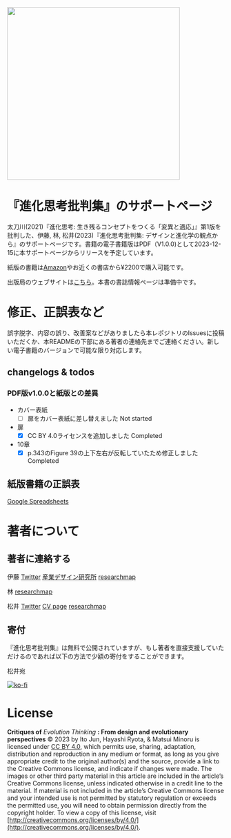 <img src="https://github.com/xerroxcopy/critiques-of-evolution-thinking/assets/13182777/e73d77e4-b61f-4db6-9791-c37d4408d383" width="400">

# 『進化思考批判集』のサポートページ

太刀川(2021)『進化思考: 生き残るコンセプトをつくる「変異と適応」』第1版を批判した、伊藤, 林, 松井(2023)『進化思考批判集: デザインと進化学の観点から』のサポートページです。書籍の電子書籍版はPDF（V1.0.0)として2023-12-15に本サポートページからリリースを予定しています。

紙版の書籍は[Amazon](https://www.amazon.co.jp/%E9%80%B2%E5%8C%96%E6%80%9D%E8%80%83%E6%89%B9%E5%88%A4%E9%9B%86-%E3%83%87%E3%82%B6%E3%82%A4%E3%83%B3%E3%81%A8%E9%80%B2%E5%8C%96%E5%AD%A6%E3%81%AE%E8%A6%B3%E7%82%B9%E3%81%8B%E3%82%89-%E4%BC%8A%E8%97%A4%E6%BD%A4/dp/4991298814/ref=sr_1_1?crid=MVZXUP99M6JN&keywords=%E9%80%B2%E5%8C%96%E6%80%9D%E8%80%83%E6%89%B9%E5%88%A4%E9%9B%86&qid=1702548135&sprefix=%2Caps%2C374&sr=8-1)やお近くの書店から¥2200で購入可能です。

出版局のウェブサイトは[こちら](http://press.rcfi.design/)。本書の書誌情報ページは準備中です。

# 修正、正誤表など

誤字脱字、内容の誤り、改善案などがありましたら本レポジトリのIssuesに投稿いただくか、本READMEの下部にある著者の連絡先までご連絡ください。新しい電子書籍のバージョンで可能な限り対応します。


## changelogs & todos

### PDF版v1.0.0と紙版との差異

- カバー表紙
    - [ ] 扉をカバー表紙に差し替えました Not started
- 扉
    - [x] CC BY 4.0ライセンスを追加しました Completed
- 10章
    - [x]  p.343のFigure 39の上下左右が反転していたため修正しました Completed

## 紙版書籍の正誤表

[Google Spreadsheets](https://docs.google.com/spreadsheets/d/1kBQVRnizuNQKd_WJDbRE76dxKoDw117orOidol-hVOI/edit?sharingaction=ownershiptransfer#gid=0)


# 著者について

## 著者に連絡する

伊藤 [Twitter](https://twitter.com/itojundesign) [産業デザイン研究所](https://rcfi.design/) [researchmap](https://researchmap.jp/itojun)

林 [researchmap](https://researchmap.jp/turtle_barnacle)

松井 [Twitter](https://twitter.com/minoru_matsui) [CV page](https://xerroxcopy.github.io) [researchmap](https://researchmap.jp/xerroxcopy)


## 寄付

『進化思考批判集』は無料で公開されていますが、もし著者を直接支援していただけるのであれば以下の方法で少額の寄付をすることができます。

松井宛

[![ko-fi](https://ko-fi.com/img/githubbutton_sm.svg)](https://ko-fi.com/V7V8S6EKX)

# License

**Critiques of** *Evolution Thinking* **: From design and evolutionary perspectives** © 2023 by Ito Jun, Hayashi Ryota, & Matsui Minoru is licensed under [CC BY 4.0](http://creativecommons.org/licenses/by/4.0/), which permits use, sharing, adaptation, distribution and reproduction in any medium or format, as long as you give appropriate credit to the original author(s) and the source, provide a link to the Creative Commons license, and indicate if changes were made. The images or other third party material in this article are included in the article’s Creative Commons license, unless indicated  otherwise in a credit line to the material. If material is not included in the article’s Creative Commons license and your intended use is not permitted by statutory regulation or exceeds the permitted use, you will need to obtain permission directly from the copyright holder. To view a copy of this license, visit [http://creativecommons.org/licenses/by/4.0/](http://creativecommons.org/licenses/by/4.0/).
